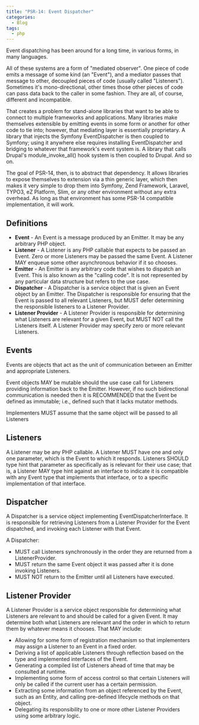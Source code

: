 ```yaml
---
title: "PSR-14: Event Dispatcher"
categories:
  - Blog
tags:
  - php
---
```


Event dispatching has been around for a long time, in various forms, in many languages. 

All of these systems are a form of "mediated observer". One piece of code emits a message of some kind (an "Event"), and a mediator passes that message to other, decoupled pieces of code (usually called "Listeners"). Sometimes it's mono-directional, other times those other pieces of code can pass data back to the caller in some fashion. They are all, of course, different and incompatible.

That creates a problem for stand-alone libraries that want to be able to connect to multiple frameworks and applications. Many libraries make themselves extensible by emitting events in some form or another for other code to tie into; however, that mediating layer is essentially proprietary. A library that injects the Symfony EventDispatcher is then coupled to Symfony; using it anywhere else requires installing EventDispatcher and bridging to whatever that framework's event system is. A library that calls Drupal's module_invoke_all() hook system is then coupled to Drupal. And so on.

The goal of PSR-14, then, is to abstract that dependency. It allows libraries to expose themselves to extension via a thin generic layer, which then makes it very simple to drop them into Symfony, Zend Framework, Laravel, TYPO3, eZ Platform, Slim, or any other environment without any extra overhead. As long as that environment has some PSR-14 compatible implementation, it will work.

<h2>Definitions</h2>
<ul>
<li><b>Event</b> - An Event is a message produced by an Emitter. It may be any arbitrary PHP object.</li>
<li><b>Listener</b> - A Listener is any PHP callable that expects to be passed an Event. Zero or more Listeners may be passed the same Event. A Listener MAY enqueue some other asynchronous behavior if it so chooses.</li>
<li><b>Emitter</b> - An Emitter is any arbitrary code that wishes to dispatch an Event. This is also known as the "calling code". It is not represented by any particular data structure but refers to the use case.</li>
<li><b>Dispatcher</b> - A Dispatcher is a service object that is given an Event object by an Emitter. The Dispatcher is responsible for ensuring that the Event is passed to all relevant Listeners, but MUST defer determining the responsible listeners to a Listener Provider.</li>
<li><b>Listener Provider</b> - A Listener Provider is responsible for determining what Listeners are relevant for a given Event, but MUST NOT call the Listeners itself. A Listener Provider may specify zero or more relevant Listeners.</li>
</ul>

<h2>Events</h2>

Events are objects that act as the unit of communication between an Emitter and appropriate Listeners.

Event objects MAY be mutable should the use case call for Listeners providing information back to the Emitter. However, if no such bidirectional communication is needed then it is RECOMMENDED that the Event be defined as immutable; i.e., defined such that it lacks mutator methods.

Implementers MUST assume that the same object will be passed to all Listeners

<h2>Listeners</h2>

A Listener may be any PHP callable. A Listener MUST have one and only one parameter, which is the Event to which it responds. Listeners SHOULD type hint that parameter as specifically as is relevant for their use case; that is, a Listener MAY type hint against an interface to indicate it is compatible with any Event type that implements that interface, or to a specific implementation of that interface.

<h2>Dispatcher</h2>

A Dispatcher is a service object implementing EventDispatcherInterface. It is responsible for retrieving Listeners from a Listener Provider for the Event dispatched, and invoking each Listener with that Event.

A Dispatcher:
<ul>
<li>MUST call Listeners synchronously in the order they are returned from a ListenerProvider.</li>
<li>MUST return the same Event object it was passed after it is done invoking Listeners.</li>
<li>MUST NOT return to the Emitter until all Listeners have executed.</li>
</ul>

<h2>Listener Provider</h2>

A Listener Provider is a service object responsible for determining what Listeners are relevant to and should be called for a given Event. It may determine both what Listeners are relevant and the order in which to return them by whatever means it chooses. That MAY include:
<ul>
<li>Allowing for some form of registration mechanism so that implementers may assign a Listener to an Event in a fixed order.</li>
<li>Deriving a list of applicable Listeners through reflection based on the type and implemented interfaces of the Event.</li>
<li>Generating a compiled list of Listeners ahead of time that may be consulted at runtime.</li>
<li>Implementing some form of access control so that certain Listeners will only be called if the current user has a certain permission.</li>
<li>Extracting some information from an object referenced by the Event, such as an Entity, and calling pre-defined lifecycle methods on that object.</li>
<li>Delegating its responsibility to one or more other Listener Providers using some arbitrary logic.</li>
</ul>
